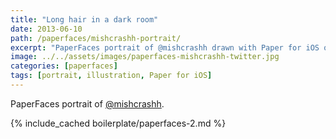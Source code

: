```yaml
---
title: "Long hair in a dark room"
date: 2013-06-10
path: /paperfaces/mishcrashh-portrait/
excerpt: "PaperFaces portrait of @mishcrashh drawn with Paper for iOS on an iPad."
image: ../../assets/images/paperfaces-mishcrashh-twitter.jpg
categories: [paperfaces]
tags: [portrait, illustration, Paper for iOS]
---
```


PaperFaces portrait of [@mishcrashh](https://twitter.com/mishcrashh).

{% include_cached boilerplate/paperfaces-2.md %}
